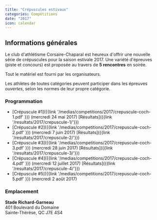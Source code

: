 ```yaml
---
title: "Crépuscules estivaux"
categories: Compétitions
date: "2017"
icon: calendar
---
```


## Informations générales

Le club d'athlétisme Corsaire-Chaparal est heureux d'offrir une nouvelle série de crépuscules pour la saison estivale 2017. Une variété d'épreuves (piste et concours) est proposée au travers de **5 rencontres** en soirée.

Tout le matériel est fourni par les organisateurs.

Les athlètes de toutes catégories peuvent participer dans les épreuves _ouvertes_, selon les normes de leur propre catégorie.

### Programmation

* [Crépuscule #1]({{link '/medias/competitions/2017/crepuscule-coch-1.pdf' }}) (mercredi 24 mai 2017) [Résultats]({{link '/resultats/2017/crepuscule-1/'}})
* [Crépuscule #2]({{link '/medias/competitions/2017/crepuscule-coch-2.pdf' }}) (mercredi 7 juin 2017) [Résultats]({{link '/resultats/2017/crepuscule-2/'}})
* [Crépuscule #3]({{link '/medias/competitions/2017/crepuscule-coch-3.pdf' }}) (mercredi 28 juin 2017) [Résultats]({{link '/resultats/2017/crepuscule-3/'}})
* [Crépuscule #4]({{link '/medias/competitions/2017/crepuscule-coch-4.pdf' }}) (mercredi 12 juillet 2017) [Résultats]({{link '/resultats/2017/crepuscule-4/'}})
* [Crépuscule #5]({{link '/medias/competitions/2017/crepuscule-coch-5.pdf' }}) (mercredi 2 août 2017)

### Emplacement

**Stade Richard-Garneau**  
401 Boulevard du Domaine  
Sainte-Thérèse, QC J7E 4S4

